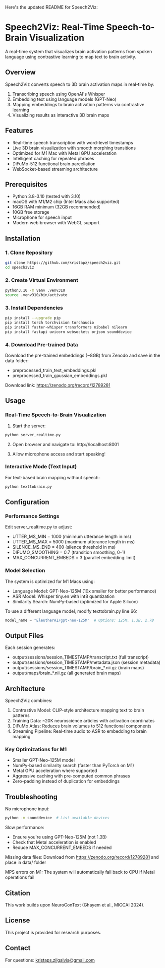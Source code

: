 Here's the updated README for Speech2Viz:

# Speech2Viz: Real-Time Speech-to-Brain Visualization

A real-time system that visualizes brain activation patterns from spoken language using contrastive learning to map text to brain activity.

## Overview

Speech2Viz converts speech to 3D brain activation maps in real-time by:
1. Transcribing speech using OpenAI's Whisper
2. Embedding text using language models (GPT-Neo)
3. Mapping embeddings to brain activation patterns via contrastive learning
4. Visualizing results as interactive 3D brain maps

## Features

- Real-time speech transcription with word-level timestamps
- Live 3D brain visualization with smooth morphing transitions
- Optimized for M1 Mac with Metal GPU acceleration
- Intelligent caching for repeated phrases
- DiFuMo-512 functional brain parcellation
- WebSocket-based streaming architecture

## Prerequisites

- Python 3.8-3.10 (tested with 3.10)
- macOS with M1/M2 chip (Intel Macs also supported)
- 16GB RAM minimum (32GB recommended)
- 10GB free storage
- Microphone for speech input
- Modern web browser with WebGL support

## Installation

### 1. Clone Repository
```bash
git clone https://github.com/kristapz/speech2viz.git
cd speech2viz
```

### 2. Create Virtual Environment
```bash
python3.10 -m venv .venv310
source .venv310/bin/activate
```

### 3. Install Dependencies
```bash
pip install --upgrade pip
pip install torch torchvision torchaudio
pip install faster-whisper transformers nibabel nilearn
pip install fastapi uvicorn websockets orjson sounddevice
```

### 4. Download Pre-trained Data
Download the pre-trained embeddings (~8GB) from Zenodo and save in the data folder:
- preprocessed_train_text_embeddings.pkl
- preprocessed_train_gaussian_embeddings.pkl

Download link: https://zenodo.org/record/12789281

## Usage

### Real-Time Speech-to-Brain Visualization

1. Start the server:
```bash
python server_realtime.py
```

2. Open browser and navigate to: http://localhost:8001

3. Allow microphone access and start speaking!

### Interactive Mode (Text Input)

For text-based brain mapping without speech:
```bash
python texttobrain.py
```

## Configuration

### Performance Settings

Edit server_realtime.py to adjust:
- UTTER_MS_MIN = 1000 (minimum utterance length in ms)
- UTTER_MS_MAX = 5000 (maximum utterance length in ms)
- SILENCE_MS_END = 400 (silence threshold in ms)
- DIFUMO_SMOOTHING = 0.7 (transition smoothing, 0-1)
- MAX_CONCURRENT_EMBEDS = 3 (parallel embedding limit)

### Model Selection

The system is optimized for M1 Macs using:
- Language Model: GPT-Neo-125M (10x smaller for better performance)
- ASR Model: Whisper tiny.en with int8 quantization
- Similarity Search: NumPy-based (optimized for Apple Silicon)

To use a different language model, modify texttobrain.py line 66:
```python
model_name = "EleutherAI/gpt-neo-125M"  # Options: 125M, 1.3B, 2.7B
```

## Output Files

Each session generates:
- output/sessions/session_TIMESTAMP/transcript.txt (full transcript)
- output/sessions/session_TIMESTAMP/metadata.json (session metadata)  
- output/sessions/session_TIMESTAMP/brain_*.nii.gz (brain maps)
- output/maps/brain_*.nii.gz (all generated brain maps)

## Architecture

Speech2Viz combines:
1. Contrastive Model: CLIP-style architecture mapping text to brain patterns
2. Training Data: ~20K neuroscience articles with activation coordinates
3. DiFuMo Atlas: Reduces brain volumes to 512 functional components
4. Streaming Pipeline: Real-time audio to ASR to embedding to brain mapping

### Key Optimizations for M1

- Smaller GPT-Neo-125M model
- NumPy-based similarity search (faster than PyTorch on M1)
- Metal GPU acceleration where supported
- Aggressive caching with pre-computed common phrases
- Zero-padding instead of duplication for embeddings

## Troubleshooting

No microphone input:
```bash
python -m sounddevice  # List available devices
```

Slow performance:
- Ensure you're using GPT-Neo-125M (not 1.3B)
- Check that Metal acceleration is enabled
- Reduce MAX_CONCURRENT_EMBEDS if needed

Missing data files:
Download from https://zenodo.org/record/12789281 and place in data/ folder

MPS errors on M1:
The system will automatically fall back to CPU if Metal operations fail

## Citation

This work builds upon NeuroConText (Ghayem et al., MICCAI 2024).

## License

This project is provided for research purposes.

## Contact

For questions: kristaps.zilgalvis@gmail.com